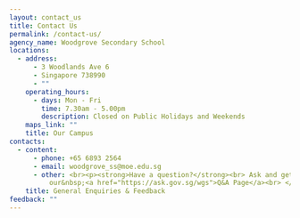 ```yaml
---
layout: contact_us
title: Contact Us
permalink: /contact-us/
agency_name: Woodgrove Secondary School
locations:
  - address:
      - 3 Woodlands Ave 6
      - Singapore 738990
      - ""
    operating_hours:
      - days: Mon - Fri
        time: 7.30am - 5.00pm
        description: Closed on Public Holidays and Weekends
    maps_link: ""
    title: Our Campus
contacts:
  - content:
      - phone: +65 6893 2564
      - email: woodgrove_ss@moe.edu.sg
      - other: <br><p><strong>Have a question?</strong><br> Ask and get answered on
          our&nbsp;<a href="https://ask.gov.sg/wgs">Q&A Page</a><br> </p>
    title: General Enquiries & Feedback
feedback: ""
---
```

